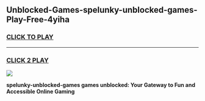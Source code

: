 
## Unblocked-Games-spelunky-unblocked-games-Play-Free-4yiha
<h3>
<a href="https://premium76.site?title=spelunky-unblocked-games&ref=18A">CLICK TO PLAY</a></h3>
<hr>

<h3>
<a href="https://premium76.site?title=spelunky-unblocked-games&ref=18A">CLICK 2 PLAY</a>
  
</h3>

<a href="https://premium76.site?title=spelunky-unblocked-games&ref=18A"><img src="https://clearcache.store/games.png"></a>


**spelunky-unblocked-games games unblocked: Your Gateway to Fun and Accessible Online Gaming**
